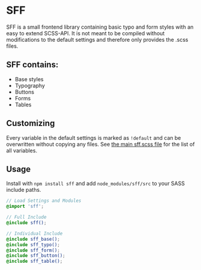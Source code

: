# SFF
SFF is a small frontend library containing basic typo and form styles with an easy to extend SCSS-API.
It is not meant to be compiled without modifications to the default settings and therefore only provides the .scss files.

## SFF contains:
- Base styles
- Typography
- Buttons
- Forms
- Tables

## Customizing
Every variable in the default settings is marked as `!default` and can be overwritten without copying any files.
See [the main sff.scss file](https://github.com/jschaefer-io/sff/blob/master/src/sff.scss) for the list of all variables.

## Usage
Install with `npm install sff` and add `node_modules/sff/src` to your SASS include paths.

``` scss
// Load Settings and Modules
@import 'sff'; 

// Full Include
@include sff();

// Individual Include
@include sff_base();
@include sff_typo();
@include sff_form();
@include sff_button();
@include sff_table();
```